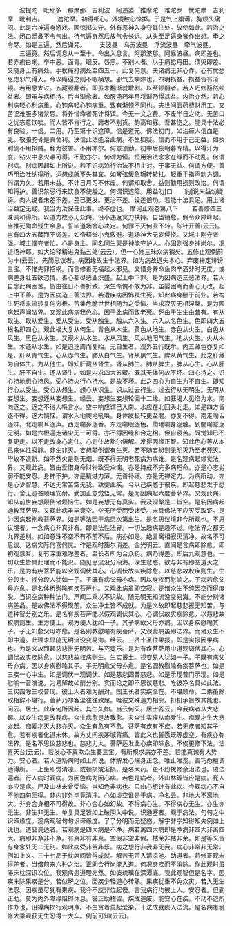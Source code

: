 <!-- { "loadSidebar": true } -->
　　波提陀　毗耶多　那摩那　吉利波　阿违婆　推摩陀　难陀罗　忧陀摩　吉利摩　毗利吉。
　　遮陀摩。初得细心。外境触心惊掷。于是气上腹满。胸烦头痛闷。此是六神遍身游戏。因惊掷失守。外有恶神入身夺其住处。故使如此。若治之法。闭口蹙鼻不令气出。待气遍身然后放气令长远。从头至足遍身皆作出想。牵之令尽。如是三遍。然后诵咒。
　　支波昼　乌苏波昼　浮流波昼　牵气波昼。
　　三遍竟。然后调息从一至十。命出入息言。阿那波那。阿昼波昼。病即差也。若赤痢白痢。卒中恶。面青。眼反。唇黑。不别人者。以手痛捻丹田。须臾即差。又随身上有痛处。手杖痛打病处至四五十。此复何意。夫诸病无非心作。心有忧愁思虑邪气得入。今以痛逼之则不暇横想。邪气去病除也。四明损益。损益皆有渐顿。若用息太过。五藏顿翻者。即虽未翻渐就增剧。以至顿翻者。若人巧修豁然顿益者。即虽与病相持。后当渐愈者。如服汤药年月将渐乃得其益。内治亦然。若心利病轻心利病重。心钝病轻心钝病重。致有渐顿不同也。夫世间医药费财用工。又苦涩难服多诸禁忌。将养惜命者死计将饵。今无一文之费。不废半日之功。无苦口之忧恣意饮啖。而人皆不肯行之。庸者不别货。韵高和寡。吾甚伤之。能具十法必有良验。一信。二用。乃至第十识遮障。信是道元。佛法初门。如治癞人信血是乳。敬骆驼骨是真舍利。决信此法能治此病。不生狐疑。信而不用于己无益。如执利剑不用拟贼。翻为彼害。不用亦尔。何意须勤。初中后夜朝暮专精。以得汗为度。钻火中息火难可得。不勤亦尔。何谓为恒。恒用治法念念在缘而不动乱。何谓别病。别病因起如上所说。若不识病浪行治法不相主对。于事无益。何谓方便。善巧用治吐纳得所。运想成就不失其宜。如琴弦缓急辗转轸柱。轻重手指声韵方调。何谓为久。若用未益。不计日月习不休废。何谓知取舍。益则勤用损则改治。何谓知将护。善识禁忌行来饮食不使触之。何谓识遮障。用益勿[口　　豹]说未益勿疑谤。向人说者未差不差。差已更发。更治不差。设差倍功。若能十法具足。用上诸治益定无疑。我当为汝保任此事。终不虚也。
摩诃止观卷第八下
　　若善修四三昧调和得所。以道力故必无众病。设小违返冥刀扶持。自当销愈。假令众障峰起。当推死殉命残生余息。誓毕道场舍心决定。何罪不灭何业不转。陈针开善(云云)。岂有四大五藏而不调差。如帝释堂小鬼敬避。道场神大无妄侵挠。又城主刚守者强。城主恇守者忙。心是身主。同名同生天是神能守护人。心固则强身神尚尔。况道场神耶。如大论释精进鬼黏五处(云云)。但一心修三昧众病销矣。五修止观例前为十(云云)。先简思议者。病因缘故生十法界。如为病故退失本心。弃废禅定诽谤三宝。不惟先罪招祸。而言修善无福起大邪见。又惜身养命鱼肉辛酒非时无度。或病差身壮五欲恣情。善心都尽恶业炽盛。起上中下罪。是为因病造三恶法界。若人自念此病困苦。皆由往日不善折致。深生惭愧不敢为非。虽婴困笃而善心无改。起上中下善。是为因病造三善法界。若遭疾病因怖畏生死。知此病身酬于前业。若构生死将来流转复何穷极。苦集危脆世世相随为之受恼。当求寂灭无相涅槃。是为因病起声闻法界。又观此病病我色心。因于此病而致老死。死由于生生由昔有。有从取生。取从爱生。爱从受生。受从触生。触从六入生。六入从名色生。色即四大五根名即四心。观此根大复从何生。青色从木生。黄色从地生。赤色从火生。白色从风生。黑色从水生。又观木从水生。水从风生。风从地阳气生。地从火生。火从木生。木还从水生。如是追逐周而复始。无自生者。观外五行既尔。内五藏色亦复如是。肝从青气生。心从赤气生。肺从白气生。肾从黑气生。脾从黄气生。此之肝藏为自体生。为从他生。即知肝藏从肾生。肾从肺生。肺从脾生。脾从心生。心从肝生。肝不自生。还从肾生。如是内求四大五藏。既其无体何故不坏。四心持之。识心持地想心持风。受心持火行心持水。是故不坏。此之四心为自生为不自生。即知行心从受生。受心从想生。想心从识生。识从过去行生。过去行从无明生。无明从妄想生。妄想还从妄想生。经云。妄想生妄想轮回十二缘。如狂渴人见焰为水。南向逐之。逐之不得大唤言水。空中响应谓己大南。水应在北回头北走。如是四方皆逐不得。遂大懊恼。谓水入地爮地吼唤。身体疲极转更至闇。亦复不得。南走喻舌逐味。北走喻耳逐声。西走喻鼻逐香。东走喻眼逐色。爮地喻身逐触。到闇喻意逐无明。如是六根遍走诸尘无一可得。亦不得因缘和合之相。但自疲苦。既觉知已不复更走。以不走故身心定住。心定住故豁尔悟解。发得因缘正智。知此色心等从本已来体性寂静。非生非灭。妄想颠倒谓有生灭。若不随妄想则无明灭乃至老死灭。毕故不造新。如不然火是则无烟。既不得无明老死病为病谁。是名观病起缘觉法界。又观此病。皆由爱惜身命财物致受众恼。亦是持戒不完多病短命。亦是心志劣弱不能安忍。身神不护。亦是精进力薄。无善补禳。亦是无禅定力。为病所动。亦是心少智慧。不达无常苦空无我。致婴此疾。今以己疾愍于彼疾。即起慈悲发于愿行。舍无遗吝顺理安耐。勤加正意觉悟无常。是为因病起六度菩萨界。又观此病。知从前世妄想颠倒诸烦恼生。如是妄想无有真实。我及涅槃是二皆空。是名因病起通教菩萨界。又观此病虽毕竟空。空无所受而受诸受。未具佛法不应灭受取证。是为因病起别教菩萨界。如是等法因于病患次第出生。是名思议境非今所观也。不思议境者。一念病心非真非有。即是法性法界。一切法趣病是趣不过。唯法界之都无九界差别。如如意珠不空不有不前不后。病亦如是。绝言离相寂灭清净。故名不可思议。达病实际何喜何忧。作是观时豁尔消差。金光明云。直闻是言病即除愈。即初观意耳。复有深重难除差者。至长者所为合众药。病乃得差。即后九观意也。一切众生皆具此理而不能识。随见思流没分段海。深生悲愍。欲与非有即空道灭之乐。是为有疾菩萨能以空观调伏其心。心调伏故实疾除愈。以慈悲故权疾则生。生分段土。视分段人犹如一子。子既有病父母亦病。因以身疾而慰喻之。子病若愈父母亦愈。是名体析慰喻有疾菩萨也。又观此病虽即空寂。是诸众生不纯因空而得度脱。当识空病种种法门。声闻二乘以不识故。随无明无知流没变易海。不能分别诸病差品。是故佛法不得现前。众生净土皆不成就。为是义故即起慈悲拔无知苦。与道种智分别之乐。是名有疾菩萨能以假观调伏其心。心调伏故实疾除愈。以慈悲故权病则生。生方便土。观方便人犹如一子。其子病故父母亦病。因以身疾慰喻其子。子无知愈父母亦愈。是名别教慰喻有疾菩萨。又观此病虽即法界。而诸众生不即中道。此理未显随无明流没变易海。经云。三贤十圣住果报。即是实报因果病也。为是义故而起慈悲拔无明苦。与究竟乐。是为有疾菩萨用中道观调伏其心。心调伏故实疾除愈。以慈悲故权病则生。生实报土。视变易人犹如一子。子既有病父母亦病。因以身疾慰喻其子。子无明愈父母亦愈。是名圆教慰喻有疾菩萨也。如是三疾一心中生。如是调伏一观调伏。如是慈悲圆普慈悲。如是示现普门示现。如是慰喻一音演说。为易解故如前分别。实而论之即不思议慈悲。唯彼净名具如此法。三实圆除三权普现。彼上人者难为酬对。国王长者实疾全在。不堪顾命。二乘虽除取相辞不堪行。菩萨乃却客尘往往致屈。唯彼文殊道力相邻。扣机承旨故其能也。问云。居士。此疾何所因起。其生久如。当云何灭。居士答云。今我病者从大悲起。以众生病是故我病。众生病愈是故我愈。夫众生实疾从痴爱生。痴爱才生大悲亦起。痴爱才灭大悲亦灭。众生有愈有不愈。菩萨有疾有不疾。若无疾者知其子愈。若有疾者化道未休。故方丈问疾茅城背痛。皆此义也誓愿既等虚空。有疾亦弥法界。是名不思议慈悲也。慈悲力大。菩萨适发此心疾即除愈。不俟更修下法。法喜天台(云云)。若发心不真欺众生要三宝。有所规求病亦不差。若能真诚有大势力。安心者。若人道场病时如上所说。体解发心端身正念。唯止唯观。善巧悉檀调适得所。一上坐即觉清凉。或顿损或渐损。是名大药。更不纷扰修余治法也。破法遍者。行人病时观病。为因色病为因心病。若色是病者。外山林等皆应是病。死人亦应是病。尸及山林未曾受恼。当知色非病也。只由心想计有此病。今观病心不自不他四句叵得。非内非外毕竟清净。心如虚空谁是于病。净名云。非地大不离地大。非身合身相不可得故。非心合心如幻故。不得病心生。不得病心无生。亦生亦无生。非生非无生。单复具足皆如上破阴入中说。识通塞者。观于病法。句句之中识谛缘度。观病观智句句识谛缘度。了了分明而无疑惑。解字非字知得知失例如上说也。道品调适者。若观病是四大病是不净。病若离四大病即是净病非四大非离四大。病即非净非不净。有真非有非真。空假非空非假。枯荣非枯非荣。如是等义皆与身念处无二无别。如此病受非苦非乐。病之想行非我非无我。病心非常非无常。例如上义。三十七品于枕席间皆得成就。解苦无苦入清凉池。助道者。若修正观未得差者。当借前来六种之治。正助合行尚能入道。何况身疾而不消除。作此观时虽滞床枕深识次位。我观病患道理宛然。如彼琉璃在深潭底。我此观智但是名字。因疾未除果疾是分。若似解之位。因疾少轻道心转熟。果疾犹重不免众灾。若入无生法忍。因疾虽尽犹有果疾。我今不应非位起慢。言我病行均彼上人。安忍者。但勤正助。莫为内外障缘阻碍休息。答正助稽留。疾成道废。能安心在疾。不动不退所作办也。设得病损行观明净。不生贪着莫起爱染。十法成就疾入法流。是名病患境修大乘观获无生忍得一大车。例前可知(云云)。
